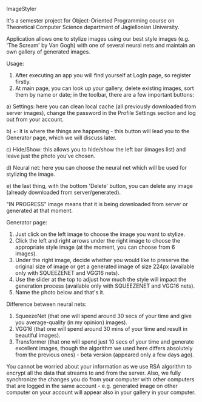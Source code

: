 ImageStyler

It's a semester project for Object-Oriented Programming course on Theoretical Computer Science department of Jagiellonian University.

Application allows one to stylize images using our best style images (e.g. 'The Scream' by Van Gogh) with one of several neural nets 
and maintain an own gallery of generated images.

Usage:
1) After executing an app you will find yourself at LogIn page, so register firstly.
2) At main page, you can look up your gallery, delete existing images, sort them by name or date;
in the toolbar, there are a few important buttons:

  a) Settings: here you can clean local cache (all previously downloaded from server images), change the password 
  in the Profile Settings section and log out from your account.
  
  b) +: it is where the things are happening - this button will lead you to the Generator page, which we will discuss later.
  
  c) Hide/Show: this allows you to hide/show the left bar (images list) and leave just the photo you've chosen.
  
  d) Neural net: here you can choose the neural net which will be used for stylizing the image.
  
  e) the last thing, with the bottom 'Delete' button, you can delete any image (already downloaded from server/generated).
  
"IN PROGRESS" image means that it is being downloaded from server or generated at that moment.

Generator page:
1) Just click on the left image to choose the image you want to stylize.
2) Click the left and right arrows under the right image to choose the appropriate style image (at the moment, you can choose from 6 images).
3) Under the right image, decide whether you would like to preserve the original size of image or 
get a generated image of size 224px (available only with SQUEEZENET and VGG16 nets).
4) Use the slider at the top to adjust how much the style will impact the generation process (available only with SQUEEZENET and VGG16 nets).
5) Name the photo below and that's it.

Difference between neural nets:
1) SqueezeNet (that one will spend around 30 secs of your time and give you average-quality (in my opinion) images).
2) VGG16 (that one will spend around 30 mins of your time and result in beautiful images).
3) Transformer (that one will spend just 10 secs of your time and generate excellent images, though 
the algorithm we used here differs absolutely from the previous ones) - beta version (appeared only a few days ago).

You cannot be worried about your information as we use RSA algorithm to encrypt all the data that streams to and from the server.
Also, we fully synchronize the changes you do from your computer with other computers that are logged in the same account - e.g. generated image on other computer on your account will appear also in your gallery in your computer.
